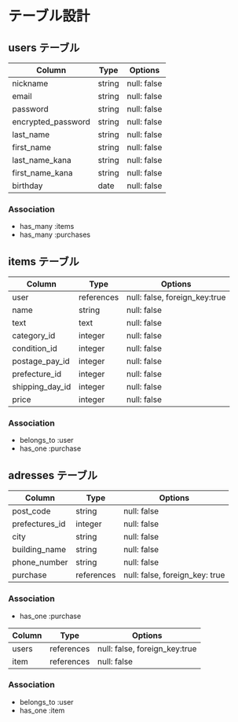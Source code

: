 # テーブル設計

## users テーブル

| Column             | Type   | Options     |
| ------------------ | ------ | ----------- |
| nickname           | string | null: false |
| email              | string | null: false |
| password           | string | null: false |
| encrypted_password | string | null: false |
| last_name          | string | null: false |
| first_name         | string | null: false |
| last_name_kana     | string | null: false |
| first_name_kana    | string | null: false |
| birthday           | date   | null: false |

### Association

- has_many :items
- has_many :purchases


## items テーブル

| Column          | Type       | Options                       |
| --------------- | ---------- | ----------------------------- |
| user            | references | null: false, foreign_key:true |
| name            | string     | null: false                   |
| text            | text       | null: false                   |
| category_id     | integer    | null: false                   |
| condition_id    | integer    | null: false                   |
| postage_pay_id  | integer    | null: false                   | 
| prefecture_id   | integer    | null: false                   |
| shipping_day_id | integer    | null: false                   |
| price           | integer    | null: false                   |

### Association

- belongs_to  :user
- has_one  :purchase


## adresses テーブル

| Column         | Type        | Options                        |
| -------------- | ----------- | ------------------------------ |
| post_code      | string      | null: false                    |
| prefectures_id | integer     | null: false                    |
| city           | string      | null: false                    |
| building_name  | string      | null: false                    |
| phone_number   | string      | null: false                    |
| purchase       | references  | null: false, foreign_key: true |

### Association

- has_one :purchase



| Column    | Type       | Options                       |
| --------- | ---------- | ----------------------------  |
| users     | references | null: false, foreign_key:true |
| item      | references | null: false                   |

### Association

- belongs_to :user
- has_one :item